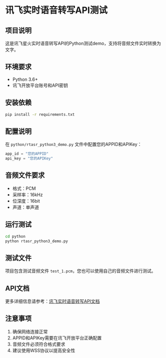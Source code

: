 # 讯飞实时语音转写API测试

## 项目说明
这是讯飞星火实时语音转写API的Python测试demo，支持将音频文件实时转换为文字。

## 环境要求
- Python 3.6+
- 讯飞开放平台账号和API密钥

## 安装依赖
```bash
pip install -r requirements.txt
```

## 配置说明
在 `python/rtasr_python3_demo.py` 文件中配置您的APPID和APIKey：
```python
app_id = "您的APPID"
api_key = "您的APIKey"
```

## 音频文件要求
- 格式：PCM
- 采样率：16kHz
- 位深度：16bit
- 声道：单声道

## 运行测试
```bash
cd python
python rtasr_python3_demo.py
```

## 测试文件
项目包含测试音频文件 `test_1.pcm`，您也可以使用自己的音频文件进行测试。

## API文档
更多详细信息请参考：[讯飞实时语音转写API文档](https://www.xfyun.cn/doc/asr/rtasr/API.html)

## 注意事项
1. 确保网络连接正常
2. APPID和APIKey需要在讯飞开放平台正确配置
3. 音频文件必须符合格式要求
4. 建议使用WSS协议以提高安全性 